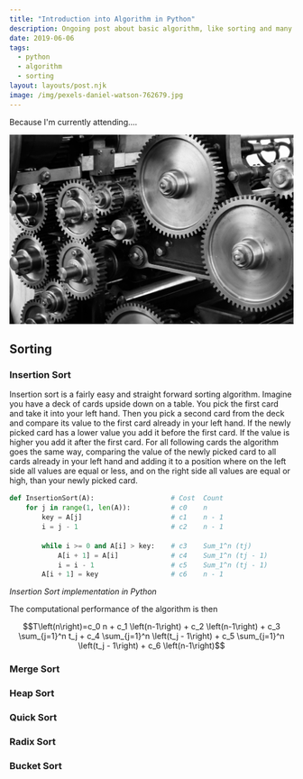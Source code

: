 ```yaml
---
title: "Introduction into Algorithm in Python"
description: Ongoing post about basic algorithm, like sorting and many more, in python.
date: 2019-06-06
tags:
  - python
  - algorithm
  - sorting
layout: layouts/post.njk
image: /img/pexels-daniel-watson-762679.jpg
---
```


Because I'm currently attending....

![Hero Image: Gearbox, Foto von Pixabay von Pexels](/img/pexels-pixabay-159298.jpg)

## Sorting

### Insertion Sort

Insertion sort is a fairly easy and straight forward sorting algorithm. Imagine you have a deck of cards upside down on a table. You pick the first card and take it into your left hand. Then you pick a second card from the deck and compare its value to the first card already in your left hand. If the newly picked card has a lower value you add it before the first card. If the value is higher you add it after the first card. For all following cards the algorithm goes the same way, comparing the value of the newly picked card to all cards already in your left hand and adding it to a position where on the left side all values are equal or less, and on the right side all values are equal or high, than your newly picked card.

```python
def InsertionSort(A):                   # Cost  Count
    for j in range(1, len(A)):          # c0    n
        key = A[j]                      # c1    n - 1
        i = j - 1                       # c2    n - 1

        while i >= 0 and A[i] > key:    # c3    Sum_1^n (tj)
            A[i + 1] = A[i]             # c4    Sum_1^n (tj - 1)
            i = i - 1                   # c5    Sum_1^n (tj - 1)
        A[i + 1] = key                  # c6    n - 1
```
*Insertion Sort implementation in Python*

The computational performance of the algorithm is then

$$T\left(n\right)=c_0 n + c_1 \left(n-1\right) + c_2 \left(n-1\right) + c_3 \sum_{j=1}^n t_j +  c_4 \sum_{j=1}^n \left(t_j - 1\right) + c_5 \sum_{j=1}^n \left(t_j - 1\right) + c_6 \left(n-1\right)$$




### Merge Sort

### Heap Sort

### Quick Sort

### Radix Sort

### Bucket Sort
